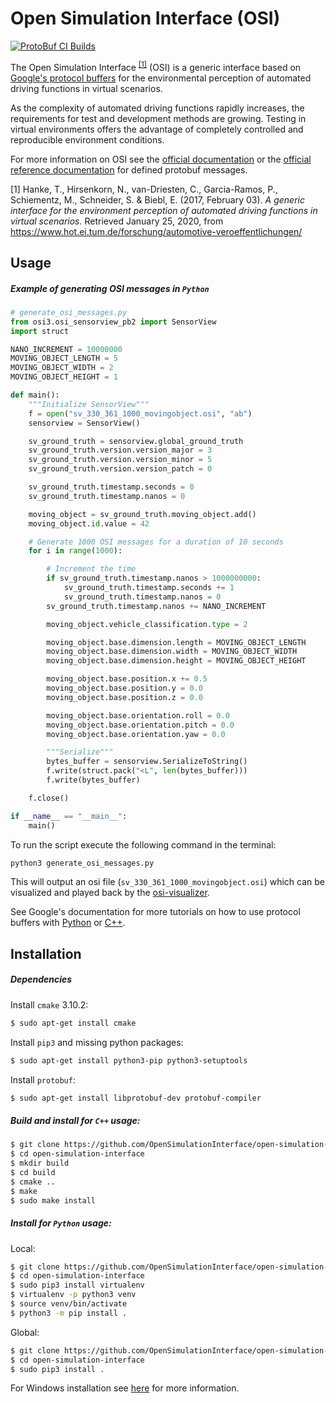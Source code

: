 Open Simulation Interface (OSI)
===============================

[![ProtoBuf CI Builds](https://github.com/OpenSimulationInterface/open-simulation-interface/actions/workflows/protobuf.yml/badge.svg)](https://github.com/OpenSimulationInterface/open-simulation-interface/actions/workflows/protobuf.yml)

The Open Simulation Interface <sup>[[1]](https://www.hot.ei.tum.de/forschung/automotive-veroeffentlichungen/)</sup> (OSI) is a generic interface based on [Google's protocol buffers](https://developers.google.com/protocol-buffers/) for the environmental perception of automated driving functions in virtual scenarios.

As the complexity of automated driving functions rapidly increases, the requirements for test and development methods are growing. Testing in virtual environments offers the advantage of completely controlled and reproducible environment conditions.

For more information on OSI see the [official documentation](https://opensimulationinterface.github.io/osi-documentation/) or the [official reference documentation](https://opensimulationinterface.github.io/open-simulation-interface/) for defined protobuf messages.

[1] Hanke, T., Hirsenkorn, N., van-Driesten, C., Garcia-Ramos, P., Schiementz, M., Schneider, S. & Biebl, E. (2017, February 03). *A generic interface for the environment perception of automated driving functions in virtual scenarios.* Retrieved January 25, 2020, from https://www.hot.ei.tum.de/forschung/automotive-veroeffentlichungen/

## Usage
##### Example of generating OSI messages in `Python`
```python
# generate_osi_messages.py
from osi3.osi_sensorview_pb2 import SensorView
import struct

NANO_INCREMENT = 10000000
MOVING_OBJECT_LENGTH = 5
MOVING_OBJECT_WIDTH = 2
MOVING_OBJECT_HEIGHT = 1

def main():
    """Initialize SensorView"""
    f = open("sv_330_361_1000_movingobject.osi", "ab")
    sensorview = SensorView()

    sv_ground_truth = sensorview.global_ground_truth
    sv_ground_truth.version.version_major = 3
    sv_ground_truth.version.version_minor = 5
    sv_ground_truth.version.version_patch = 0

    sv_ground_truth.timestamp.seconds = 0
    sv_ground_truth.timestamp.nanos = 0

    moving_object = sv_ground_truth.moving_object.add()
    moving_object.id.value = 42

    # Generate 1000 OSI messages for a duration of 10 seconds
    for i in range(1000):

        # Increment the time
        if sv_ground_truth.timestamp.nanos > 1000000000:
            sv_ground_truth.timestamp.seconds += 1
            sv_ground_truth.timestamp.nanos = 0
        sv_ground_truth.timestamp.nanos += NANO_INCREMENT

        moving_object.vehicle_classification.type = 2

        moving_object.base.dimension.length = MOVING_OBJECT_LENGTH
        moving_object.base.dimension.width = MOVING_OBJECT_WIDTH
        moving_object.base.dimension.height = MOVING_OBJECT_HEIGHT

        moving_object.base.position.x += 0.5
        moving_object.base.position.y = 0.0
        moving_object.base.position.z = 0.0

        moving_object.base.orientation.roll = 0.0
        moving_object.base.orientation.pitch = 0.0
        moving_object.base.orientation.yaw = 0.0

        """Serialize"""
        bytes_buffer = sensorview.SerializeToString()
        f.write(struct.pack("<L", len(bytes_buffer)))
        f.write(bytes_buffer)

    f.close()

if __name__ == "__main__":
    main()
```

To run the script execute the following command in the terminal:
```bash
python3 generate_osi_messages.py
```

This will output an osi file (`sv_330_361_1000_movingobject.osi`) which can be visualized and played back by the [osi-visualizer](https://github.com/OpenSimulationInterface/osi-visualizer).

See Google's documentation for more tutorials on how to use protocol buffers with [Python](https://developers.google.com/protocol-buffers/docs/pythontutorial) or [C++](https://developers.google.com/protocol-buffers/docs/cpptutorial).
## Installation
##### Dependencies
Install `cmake` 3.10.2:
```bash
$ sudo apt-get install cmake
```
Install `pip3` and missing python packages:
```bash
$ sudo apt-get install python3-pip python3-setuptools
```
Install `protobuf`:
```bash
$ sudo apt-get install libprotobuf-dev protobuf-compiler
```


##### Build and install for `C++` usage:
```bash
$ git clone https://github.com/OpenSimulationInterface/open-simulation-interface.git
$ cd open-simulation-interface
$ mkdir build
$ cd build
$ cmake ..
$ make
$ sudo make install
```

##### Install for `Python` usage:
Local:
```bash
$ git clone https://github.com/OpenSimulationInterface/open-simulation-interface.git
$ cd open-simulation-interface
$ sudo pip3 install virtualenv
$ virtualenv -p python3 venv
$ source venv/bin/activate
$ python3 -m pip install .
```

Global:
```bash
$ git clone https://github.com/OpenSimulationInterface/open-simulation-interface.git
$ cd open-simulation-interface
$ sudo pip3 install .
```
For Windows installation see [here](https://opensimulationinterface.github.io/osi-documentation/#_installing_osi_for_c_on_windows) for more information.
